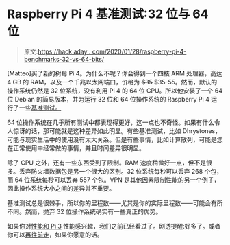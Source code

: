# Raspberry Pi 4 基准测试:32 位与 64 位

> 原文:[https://hack aday . com/2020/01/28/raspberry-pi-4-benchmarks-32-vs-64-bits/](https://hackaday.com/2020/01/28/raspberry-pi-4-benchmarks-32-vs-64-bits/)

[Matteo]买了新的树莓 Pi 4。为什么不呢？你会得到一个四核 ARM 处理器，高达 4 GB 的 RAM，以及一个千兆以太网端口，价格为 ~~$35~~ $35-55。然而，默认的操作系统仍然是 32 位系统，没有利用 Pi 4 的 64 位 CPU。所以他安装了一个 64 位 Debian 的简易版本，并为运行 32 位和 64 位操作系统的 Raspberry Pi 4 运行了一些[基准测试。](https://medium.com/@matteocroce/why-you-should-run-a-64-bit-os-on-your-raspberry-pi4-bd5290d48947)

64 位操作系统在几乎所有测试中都表现得更好，这一点也不奇怪。如果有什么令人惊讶的话，那可能就是这种差异如此明显。有些基准测试，比如 Dhrystones，可能与现实生活中的使用没有太大关系。但是有些事情，比如计算散列，可能是您在正常使用中经常做的事情，并且时间差异很明显。

除了 CPU 之外，还有一些东西受到了限制。RAM 速度稍微好一点，但不是很多。丢弃防火墙数据包是另一个很大的区别。32 位系统每秒可以丢弃 268 个包，而 64 位系统每秒可以丢弃 557 个包。VPN 是其他因素限制性能的另一个例子，因此操作系统大小之间的差异并不重要。

基准测试总是很棘手，所以你的里程数——尤其是你的实际里程数——可能会有所不同。然而，抛弃 32 位操作系统确实有一些真正的优势。

如果你对[性能和 Pi 3](https://hackaday.com/2019/07/10/raspberry-pi-4-benchmarks-processor-and-network-performance-makes-it-a-real-desktop-contender/) 性能感兴趣，我们之前已经看过了。剧透提醒:好多了。或者你可以[再往前走](https://hackaday.com/2016/03/01/pi-3-benchmarks-the-marketing-hype-is-true/)，如果你愿意的话。